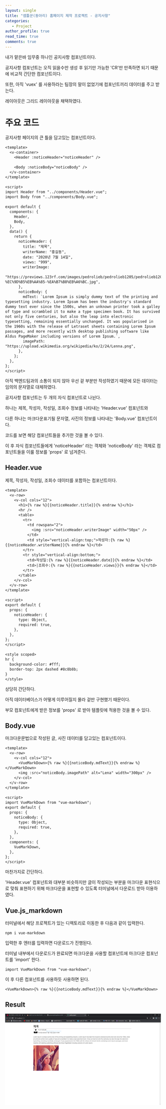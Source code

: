 ```yaml
---
layout: single
title: "셈틀꾼(동아리) 홈페이지 제작 프로젝트 - 공지사항"
categories: 
   - Project
author_profile: true
read_time: true
comments: true
---
```


내가 맡은바 임무중 하나인 공지사항 컴포넌트이다.

공지사항 컴포넌트는 오직 읽을수만 생성 후 읽기만 가능한 'CR'만 만족하면 되기 때문에 비교적 간단한 컴포넌트이다.

또한, 아직 'vuex' 를 사용하라는 팀장의 말이 없었기에 컴포넌트끼리 데이터를 주고 받는다.

레이아웃은 그리드 레이아웃을 채택하였다.

# 주요 코드

공지사항 페이지의 큰 틀을 담고있는 컴포넌트이다.

```vue
<template>
  <v-container>
    <Header :noticeHeader="noticeHeader" />

    <Body :noticeBody="noticeBody" />
  </v-container>
</template>

<script>
import Header from "../components/Header.vue";
import Body from "../components/Body.vue";

export default {
  components: {
    Header,
    Body,
  },
  data() {
    return {
      noticeHeader: {
        title: "제목",
        writerName: "홍길동",
        date: "2020년 7월 14일",
        views: "999",
        writerImage:
          "https://previews.123rf.com/images/pedrolieb/pedrolieb1205/pedrolieb120500010/13528955-%EC%9D%B5%EB%AA%85-%EA%B7%B8%EB%A6%BC.jpg",
      },
      noticeBody: {
        mdText: `Lorem Ipsum is simply dummy text of the printing and typesetting industry. Lorem Ipsum has been the industry's standard dummy text ever since the 1500s, when an unknown printer took a galley of type and scrambled it to make a type specimen book. It has survived not only five centuries, but also the leap into electronic typesetting, remaining essentially unchanged. It was popularised in the 1960s with the release of Letraset sheets containing Lorem Ipsum passages, and more recently with desktop publishing software like Aldus PageMaker including versions of Lorem Ipsum.`,
        imagePath: "https://upload.wikimedia.org/wikipedia/ko/2/24/Lenna.png",
      },
    };
  },
};
</script>
```

아직 백엔드팀과의 소통이 되지 않아 우선 겉 부분만 작성하였기 때문에 모든 데이터는 임의의 문자열로 대체하였다.

공지사항 컴포넌트는 두 개의 자식 컴포넌트로 나뉜다.

하나는 제목, 작성자, 작성일, 조회수 정보를 나타내는 'Header.vue' 컴포넌트와

다른 하나는 마크다운표기될 문자열, 사진의 정보를 나타내는 'Body.vue' 컴포넌트이다.

코드를 보면 해당 컴포넌트들을 추가한 것을 볼 수 있다.

이 후 자식 컴포넌트들에게 'noticeHeader' 라는 객체와 'noticeBody' 라는 객체로 컴포넌트들을 이룰 정보를 'props' 로 넘겨준다.

## Header.vue

제목, 작성자, 작성일, 조회수 데이터를 포함하는 컴포넌트이다.

```vue
<template>
  <v-row>
    <v-col cols="12">
      <h1>{% raw %}{{noticeHeader.title}}{% endraw %}</h1>
      <hr />
      <table>
        <tr>
          <td rowspan="2">
            <img :src="noticeHeader.writerImage" width="50px" />
          </td>
          <td style="vertical-align:top;">작성자:{% raw %}{{noticeHeader.writerName}}{% endraw %}</td>
        </tr>
        <tr style="vertical-align:bottom;">
          <td>작성일:{% raw %}{{noticeHeader.date}}{% endraw %}</td>
          <td>|조회수:{% raw %}{{noticeHeader.views}}{% endraw %}</td>
        </tr>
      </table>
    </v-col>
  </v-row>
</template>

<script>
export default {
  props: {
    noticeHeader: {
      type: Object,
      required: true,
    },
  },
};
</script>

<style scoped>
hr {
  background-color: #fff;
  border-top: 2px dashed #8c8b8b;
}
</style>
```

상당히 간단하다.

아직 데이터베이스가 어떻게 이루어질지 몰라 겉만 구현했기 때문이다.

부모 컴포넌트에게 받은 정보를 'props' 로 받아 템플릿에 적용한 것을 볼 수 있다.

## Body.vue

마크다운문법으로 작성된 글, 사진 데이터를 담고있는 컴포넌트이다.

```vue
<template>
  <v-row>
    <v-col cols="12">
      <VueMarkDown>{% raw %}{{noticeBody.mdText}}{% endraw %}</VueMarkDown>
      <img :src="noticeBody.imagePath" alt="Lena" width="300px" />
    </v-col>
  </v-row>
</template>

<script>
import VueMarkDown from "vue-markdown";
export default {
  props: {
    noticeBody: {
      type: Object,
      required: true,
    },
  },
  components: {
    VueMarkDown,
  },
};
</script>
```

마찬가지로 간단하다.

'Header.vue' 컴포넌트와 대부분 비슷하지만 글이 작성되는 부분을 마크다운 표현식으로 맞춰 표현하기 위해 마크다운을 표현할 수 있도록 터미널에서 다운로드 받아 이용하였다.

## Vue.js_markdown 

터미널에서 해당 프로젝트가 있는 디렉토리로 이동한 후 다음과 같이 입력한다.

```terminal
npm i vue-markdown
```

입력한 후 엔터를 입력하면 다운로드가 진행된다.

터미널 내부에서 다운로드가 완료되면 마크다운을 사용할 컴포넌트에 마크다운 컴포넌트를 'import' 한다.

```vue
import VueMarkDown from "vue-markdown";
```

이 후 다른 컴포넌트를 사용하듯 사용하면 된다.

```vue
<VueMarkDown>{% raw %}{{noticeBody.mdText}}{% endraw %}</VueMarkDown>
```

## Result

![semtle notice_1_test](/../assets/img/semtle_notice_1.PNG)

